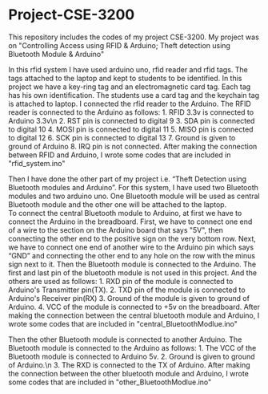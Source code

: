 # Project-CSE-3200
This repository includes the codes of my project CSE-3200. My project was on "Controlling Access using RFID & Arduino; Theft detection using Bluetooth Module & Arduino"

In this rfid system I have used arduino uno, rfid reader and rfid tags. The tags attached to the laptop and kept to students to be identified. In this project we have a key-ring tag and an electromagnetic card tag. Each tag has his own identification. The students use a card tag and the keychain tag is attached to laptop. I connected the rfid reader to the Arduino. The RFID reader is connected to the Arduino as follows: 
             1.	RFID 3.3v is connected to Arduino 3.3v\n
	     2. RST pin is connected to digital 9
	     3. SDA pin is connected to digital 10
             4.	MOSI pin is connected to digital 11
	     5. MISO pin is connected to digital 12
	     6. SCK pin is connected to digital 13
	     7. Ground is given to ground of Arduino
	     8. IRQ pin is not connected. 
After making the connection between RFID and Arduino, I wrote some codes that are included in "rfid_system.ino"


Then I have done the other part of my project i.e. “Theft Detection using Bluetooth modules and Arduino”. For this system, I have used two Bluetooth modules and two arduino uno. One Bluetooth module will be used as central Bluetooth module and the other one will be attached to the laptop.  
To connect the central Bluetooth module to Arduino, at first we have to connect the Arduino in the breadboard. First, we have to connect one end of a wire to the section on the Arduino board that says "5V", then connecting the other end to the positive sign on the very bottom row. Next, we have to connect one end of another wire to the Arduino pin which says “GND” and connecting the other end to any hole on the row with the minus sign next to it. 
Then the Bluetooth module is connected to the Arduino. The first and last pin of the bluetooth module is not used in this project. And the others are used as follows:
      1. RXD pin of the module is connected to Arduino's Transmitter pin(TX).
      2. TXD pin of the module is connected to Arduino's Receiver pin(RX)
      3. Ground of the module is given to ground of Arduino.
      4. VCC of the module is connected to +5v on the breadboard. 
After making the connection between the central bluetooth module and Arduino, I wrote some codes that are included in "central_BluetoothModlue.ino"



Then the other Bluetooth module is connected to another Arduino. The Bluetooth module is connected to the Arduino as follows: 
	     1. The VCC of the Bluetooth module is connected to Arduino 5v.
             2. Ground is given to ground of Arduino.\n
	     3. The RXD is connected to the TX of Arduino.
After making the connection between the other bluetooth module and Arduino, I wrote some codes that are included in "other_BluetoothModlue.ino"       


